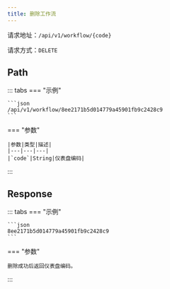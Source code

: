 ```yaml
---
title: 删除工作流
---
```


请求地址：`/api/v1/workflow/{code}`

请求方式：`DELETE`

## Path

::: tabs
=== "示例"

    ```json
    /api/v1/workflow/8ee2171b5d014779a45901fb9c2428c9
    ```

=== "参数"

    |参数|类型|描述|
    |---|---|---|
    |`code`|String|仪表盘编码|
:::

## Response

::: tabs
=== "示例"

    ```json
    8ee2171b5d014779a45901fb9c2428c9
    ```

=== "参数"

    删除成功后返回仪表盘编码。
:::